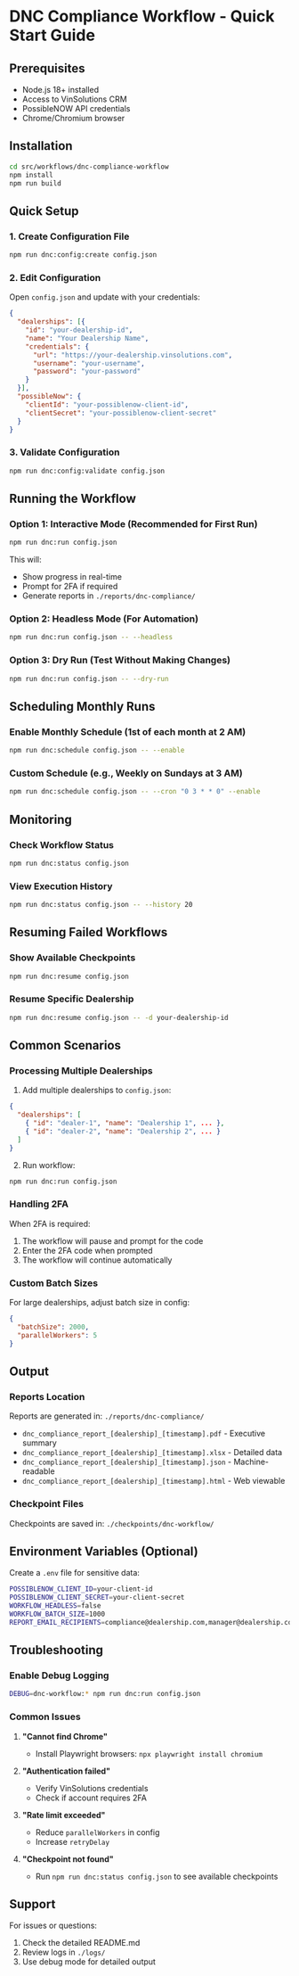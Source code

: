 # DNC Compliance Workflow - Quick Start Guide

## Prerequisites

- Node.js 18+ installed
- Access to VinSolutions CRM
- PossibleNOW API credentials
- Chrome/Chromium browser

## Installation

```bash
cd src/workflows/dnc-compliance-workflow
npm install
npm run build
```

## Quick Setup

### 1. Create Configuration File

```bash
npm run dnc:config:create config.json
```

### 2. Edit Configuration

Open `config.json` and update with your credentials:

```json
{
  "dealerships": [{
    "id": "your-dealership-id",
    "name": "Your Dealership Name",
    "credentials": {
      "url": "https://your-dealership.vinsolutions.com",
      "username": "your-username",
      "password": "your-password"
    }
  }],
  "possibleNow": {
    "clientId": "your-possiblenow-client-id",
    "clientSecret": "your-possiblenow-client-secret"
  }
}
```

### 3. Validate Configuration

```bash
npm run dnc:config:validate config.json
```

## Running the Workflow

### Option 1: Interactive Mode (Recommended for First Run)

```bash
npm run dnc:run config.json
```

This will:
- Show progress in real-time
- Prompt for 2FA if required
- Generate reports in `./reports/dnc-compliance/`

### Option 2: Headless Mode (For Automation)

```bash
npm run dnc:run config.json -- --headless
```

### Option 3: Dry Run (Test Without Making Changes)

```bash
npm run dnc:run config.json -- --dry-run
```

## Scheduling Monthly Runs

### Enable Monthly Schedule (1st of each month at 2 AM)

```bash
npm run dnc:schedule config.json -- --enable
```

### Custom Schedule (e.g., Weekly on Sundays at 3 AM)

```bash
npm run dnc:schedule config.json -- --cron "0 3 * * 0" --enable
```

## Monitoring

### Check Workflow Status

```bash
npm run dnc:status config.json
```

### View Execution History

```bash
npm run dnc:status config.json -- --history 20
```

## Resuming Failed Workflows

### Show Available Checkpoints

```bash
npm run dnc:resume config.json
```

### Resume Specific Dealership

```bash
npm run dnc:resume config.json -- -d your-dealership-id
```

## Common Scenarios

### Processing Multiple Dealerships

1. Add multiple dealerships to `config.json`:

```json
{
  "dealerships": [
    { "id": "dealer-1", "name": "Dealership 1", ... },
    { "id": "dealer-2", "name": "Dealership 2", ... }
  ]
}
```

2. Run workflow:

```bash
npm run dnc:run config.json
```

### Handling 2FA

When 2FA is required:
1. The workflow will pause and prompt for the code
2. Enter the 2FA code when prompted
3. The workflow will continue automatically

### Custom Batch Sizes

For large dealerships, adjust batch size in config:

```json
{
  "batchSize": 2000,
  "parallelWorkers": 5
}
```

## Output

### Reports Location

Reports are generated in: `./reports/dnc-compliance/`

- `dnc_compliance_report_[dealership]_[timestamp].pdf` - Executive summary
- `dnc_compliance_report_[dealership]_[timestamp].xlsx` - Detailed data
- `dnc_compliance_report_[dealership]_[timestamp].json` - Machine-readable
- `dnc_compliance_report_[dealership]_[timestamp].html` - Web viewable

### Checkpoint Files

Checkpoints are saved in: `./checkpoints/dnc-workflow/`

## Environment Variables (Optional)

Create a `.env` file for sensitive data:

```bash
POSSIBLENOW_CLIENT_ID=your-client-id
POSSIBLENOW_CLIENT_SECRET=your-client-secret
WORKFLOW_HEADLESS=false
WORKFLOW_BATCH_SIZE=1000
REPORT_EMAIL_RECIPIENTS=compliance@dealership.com,manager@dealership.com
```

## Troubleshooting

### Enable Debug Logging

```bash
DEBUG=dnc-workflow:* npm run dnc:run config.json
```

### Common Issues

1. **"Cannot find Chrome"**
   - Install Playwright browsers: `npx playwright install chromium`

2. **"Authentication failed"**
   - Verify VinSolutions credentials
   - Check if account requires 2FA

3. **"Rate limit exceeded"**
   - Reduce `parallelWorkers` in config
   - Increase `retryDelay`

4. **"Checkpoint not found"**
   - Run `npm run dnc:status config.json` to see available checkpoints

## Support

For issues or questions:
1. Check the detailed README.md
2. Review logs in `./logs/`
3. Use debug mode for detailed output